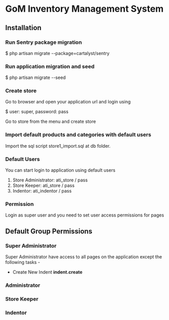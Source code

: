 GoM Inventory Management System
=========================

## Installation

### Run Sentry package migration
	
$ php artisan migrate --package=cartalyst/sentry

### Run application migration and seed

$ php artisan migrate --seed

### Create store

Go to browser and open your application url and login using

$ user: super, password: pass

Go to store from the menu and create store

### Import default products and categories with default users

Import the sql script store1_import.sql at db folder.

### Default Users

You can start login to application using default users

1. Store Administrator: ati_store / pass
2. Store Keeper: ati_store / pass
3. Indentor: ati_indentor / pass

### Permission

Login as super user and you need to set user access permissions for pages


## Default Group Permissions

### Super Administrator
Super Administrator have access to all pages on the application except the following tasks -

* Create New Indent __indent.create__

### Administrator
### Store Keeper
### Indentor